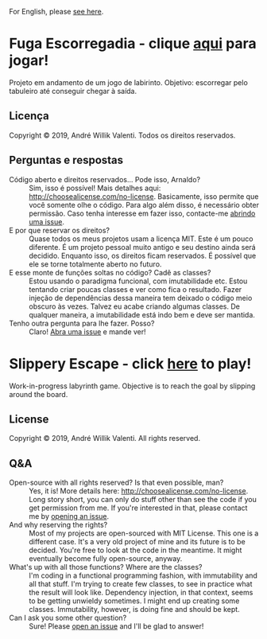 For English, please [see here](#slippery-escape---click-here-to-play).

# Fuga Escorregadia - clique [aqui](https://awvalenti.github.io/fugaescorregadia/) para jogar!
Projeto em andamento de um jogo de labirinto. Objetivo: escorregar pelo
tabuleiro até conseguir chegar à saída.

## Licença
Copyright &copy; 2019, André Willik Valenti. Todos os direitos reservados.

## Perguntas e respostas
<dl>

<dt>Código aberto e direitos reservados... Pode isso, Arnaldo?</dt>
<dd>Sim, isso é possível! Mais detalhes aqui:
<a href="http://choosealicense.com/no-license">
http://choosealicense.com/no-license</a>.
Basicamente, isso permite que você somente olhe o código. Para algo
além disso, é necessário obter permissão.
Caso tenha interesse em fazer isso, contacte-me
<a href="https://github.com/awvalenti/fugaescorregadia/issues/new">abrindo uma issue</a>.</dd>

<dt>E por que reservar os direitos?</dt>
<dd>Quase todos os meus projetos usam a licença MIT.
Este é um pouco diferente. É um projeto pessoal muito antigo e
seu destino ainda será decidido. Enquanto isso, os direitos ficam reservados.
É possível que ele se torne totalmente aberto no futuro.</dd>

<dt>E esse monte de funções soltas no código? Cadê as classes?</dt>
<dd>Estou usando o paradigma funcional, com imutabilidade etc.
Estou tentando criar poucas classes e ver como fica o resultado.
Fazer injeção de dependências dessa maneira tem deixado o código meio
obscuro às vezes. Talvez eu acabe criando algumas classes. De qualquer
maneira, a imutabilidade está indo bem e deve ser mantida.</dd>

<dt>Tenho outra pergunta para lhe fazer. Posso?</dt>
<dd>Claro!
<a href="https://github.com/awvalenti/fugaescorregadia/issues/new">
Abra uma issue</a> e mande ver!</dd>

</dl>

# Slippery Escape - click [here](https://awvalenti.github.io/fugaescorregadia/) to play!
Work-in-progress labyrinth game. Objective is to reach the goal by
slipping around the board.

## License
Copyright &copy; 2019, André Willik Valenti. All rights reserved.

## Q&A
<dl>

<dt>Open-source with all rights reserved? Is that even possible, man?</dt>
<dd>Yes, it is! More details here:
<a href="http://choosealicense.com/no-license">
http://choosealicense.com/no-license</a>.
Long story short, you can only do stuff other than see the code if you get
permission from me. If you're interested in that, please contact me by
<a href="https://github.com/awvalenti/fugaescorregadia/issues/new">opening an
issue</a>.</dd>

<dt>And why reserving the rights?</dt>
<dd>Most of my projects are open-sourced with MIT License. This one is a
different case. It's a very old project of mine and its future is to be
decided. You're free to look at the
code in the meantime. It might eventually become fully open-source, anyway.</dd>

<dt>What's up with all those functions? Where are the classes?</dt>
<dd>I'm coding in a functional programming fashion, with immutability and
all that stuff. I'm trying to create few classes, to see in practice
what the result will look like. Dependency injection, in that context, seems
to be getting unwieldy sometimes. I might end up creating some classes.
Immutability, however, is doing fine and should be kept.</dd>

<dt>Can I ask you some other question?</dt>
<dd>Sure! Please
<a href="https://github.com/awvalenti/fugaescorregadia/issues/new">open an issue</a>
and I'll be glad to answer!</dd>

</dl>
